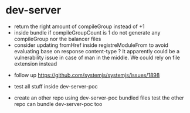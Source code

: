 # dev-server

- return the right amount of compileGroup instead of +1
- inside bundle if compileGroupCount is 1 do not generate any compileGroup
  nor the balancer files
- consider updating fromHref inside registreModuleFrom to
  avoid evaluating base on response content-type ?
  It apparently could be a vulnerability issue in case of man in the middle. We could rely on file extension instead

* follow up https://github.com/systemjs/systemjs/issues/1898
* test all stuff inside dev-server-poc

* create an other repo using dev-server-poc bundled files
  test the other repo can bundle dev-server-poc too
